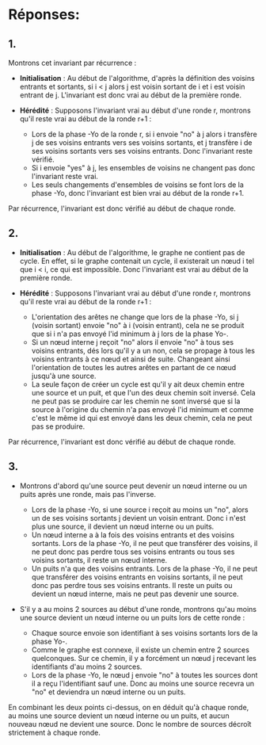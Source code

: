 # Réponses:
## 1.

Montrons cet invariant par récurrence :

- **Initialisation** : Au début de l'algorithme, d'après la définition des voisins entrants et sortants, si i < j alors j est voisin sortant de i et i est voisin entrant de j. L'invariant est donc vrai au début de la première ronde.

- **Hérédité** : Supposons l'invariant vrai au début d'une ronde r, montrons qu'il reste vrai au début de la ronde r+1 : 
    - Lors de la phase -Yo de la ronde r, si i envoie "no" à j alors i transfère j de ses voisins entrants vers ses voisins sortants, et j transfère i de ses voisins sortants vers ses voisins entrants. Donc l'invariant reste vérifié.
    - Si i envoie "yes" à j, les ensembles de voisins ne changent pas donc l'invariant reste vrai. 
    - Les seuls changements d'ensembles de voisins se font lors de la phase -Yo, donc l'invariant est bien vrai au début de la ronde r+1.

Par récurrence, l'invariant est donc vérifié au début de chaque ronde.

## 2.
- **Initialisation** : Au début de l'algorithme, le graphe ne contient pas de cycle. En effet, si le graphe contenait un cycle, il existerait un nœud i tel que i < i, ce qui est impossible. Donc l'invariant est vrai au début de la première ronde.

- **Hérédité** : Supposons l'invariant vrai au début d'une ronde r, montrons qu'il reste vrai au début de la ronde r+1 : 
    - L'orientation des arêtes ne change que lors de la phase -Yo, si j (voisin sortant) envoie "no" à i (voisin entrant), cela  ne se produit que si i n'a pas envoyé l'id minimum à j lors de la phase Yo-.
    - Si un nœud interne j reçoit "no" alors il envoie "no" à tous ses voisins entrants, dés lors qu'il y a un non, cela se propage à tous les voisins entrants à ce nœud et ainsi de suite. Changeant ainsi l'orientation de toutes les autres arêtes en partant de ce nœud jusqu'à une source.
    - La seule façon de créer un cycle est qu'il y ait deux chemin entre une source et un puit, et que l'un des deux chemin soit inversé. Cela ne peut pas se produire car les chemin ne sont inversé que si la source à l'origine du chemin n'a pas envoyé l'id minimum et comme c'est le même id qui est envoyé dans les deux chemin, cela ne peut pas se produire.

Par récurrence, l'invariant est donc vérifié au début de chaque ronde.

## 3.

- Montrons d'abord qu'une source peut devenir un nœud interne ou un puits après une ronde, mais pas l'inverse.
    - Lors de la phase -Yo, si une source i reçoit au moins un "no", alors un de ses voisins sortants j devient un voisin entrant. Donc i n'est plus une source, il devient un nœud interne ou un puits. 
    - Un nœud interne a à la fois des voisins entrants et des voisins sortants. Lors de la phase -Yo, il ne peut que transférer des voisins, il ne peut donc pas perdre tous ses voisins entrants ou tous ses voisins sortants, il reste un nœud interne.
    - Un puits n'a que des voisins entrants. Lors de la phase -Yo, il ne peut que transférer des voisins entrants en voisins sortants, il ne peut donc pas perdre tous ses voisins entrants. Il reste un puits ou devient un nœud interne, mais ne peut pas devenir une source.

- S'il y a au moins 2 sources au début d'une ronde, montrons qu'au moins une source devient un nœud interne ou un puits lors de cette ronde :
    - Chaque source envoie son identifiant à ses voisins sortants lors de la phase Yo-. 
    - Comme le graphe est connexe, il existe un chemin entre 2 sources quelconques. Sur ce chemin, il y a forcément un nœud j recevant les identifiants d'au moins 2 sources. 
    - Lors de la phase -Yo, le nœud j envoie "no" à toutes les sources dont il a reçu l'identifiant sauf une. Donc au moins une source recevra un "no" et deviendra un nœud interne ou un puits.

En combinant les deux points ci-dessus, on en déduit qu'à chaque ronde, au moins une source devient un nœud interne ou un puits, et aucun nouveau nœud ne devient une source. Donc le nombre de sources décroît strictement à chaque ronde.